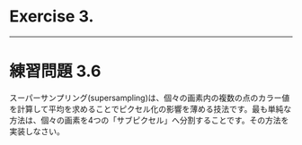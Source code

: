 # Exercise 3.

---
# 練習問題 3.6
スーパーサンプリング(supersampling)は、個々の画素内の複数の点のカラー値を計算して平均を求めることでピクセル化の影響を薄める技法です。最も単純な方法は、個々の画素を4つの「サブピクセル」へ分割することです。その方法を実装しなさい。
